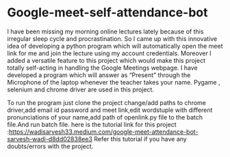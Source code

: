 # Google-meet-self-attendance-bot
I have been missing my morning online lectures lately because of this irregular sleep cycle and procrastination. So I came up with this innovative idea of developing a python program which will automatically open the meet link for me and join the lecture using my account credentials.
Moreover I added a versatile feature to this project which would make this project totally self-acting in handling the Google Meetings webpage. I have developed a program which will answer as “Present” through the Microphone of the laptop whenever the teacher takes your name. Pygame , selenium and chrome driver are used in this project. 

To run the program just clone the project change/add paths to chrome driver,add email id password and meet link,edit wordstuple with different pronunciations of your name,add path
of openlink.py file to the batch file.And run batch file.
here is the tutorial link for this project :https://wadisarvesh33.medium.com/google-meet-attendance-bot-sarvesh-wadi-d8dd02838ee3
Refer this tutorial if you have any doubts/errors with the project.
